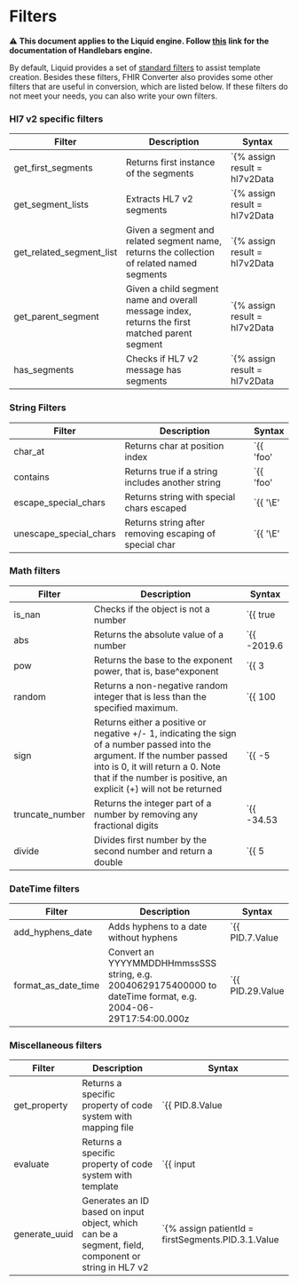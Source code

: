 # Filters


⚠ **This document applies to the Liquid engine. Follow [this](https://github.com/microsoft/FHIR-Converter/tree/handlebars) link for the documentation of Handlebars engine.**

By default, Liquid provides a set of [standard filters](https://github.com/Shopify/liquid/wiki/Liquid-for-Designers#standard-filters) to assist template creation.
Besides these filters, FHIR Converter also provides some other filters that are useful in conversion, which are listed below.
If these filters do not meet your needs, you can also write your own filters.

### Hl7 v2 specific filters
| Filter | Description | Syntax |
|-|-|-|
| get_first_segments | Returns first instance of the segments | `{% assign result = hl7v2Data | get_first_segments: 'segment1|segment2|...' -%}` |
| get_segment_lists | Extracts HL7 v2 segments | `{% assign result = hl7v2Data | get_segment_lists: 'segment1|segment2|...' -%}` |
| get_related_segment_list | Given a segment and related segment name, returns the collection of related named segments | `{% assign result = hl7v2Data | get_related_segment_list: parentSegment, 'childSegmentName' -%}` |
| get_parent_segment | Given a child segment name and overall message index, returns the first matched parent segment | `{% assign result = hl7v2Data | get_parent_segment: 'childSegmentName', 3, 'parentSegmentName' -%}` |
| has_segments | Checks if HL7 v2 message has segments | `{% assign result = hl7v2Data | has_segments: 'segment1|segment2|...' -%}` | 

### String Filters
| Filter | Description | Syntax |
|-|-|-|
| char_at | Returns char at position index | `{{ 'foo' | char_at: 0 }} #=> 'f'` |
| contains | Returns true if a string includes another string | `{{ 'foo' | contains: 'fo' }} #=> true` |
| escape_special_chars | Returns string with special chars escaped | `{{ '\E' | escape_special_chars }} #=> '\\E'` |
| unescape_special_chars | Returns string after removing escaping of special char | `{{ '\\E' | unescape_special_chars }} #=> '\E'` |

### Math filters
| Filter | Description | Syntax |
|-|-|-|
| is_nan | Checks if the object is not a number | `{{ true | is_nan }} #=> true` |
| abs | Returns the absolute value of a number | `{{ -2019.6 | abs }} #=> 2019.6` |
| pow | Returns the base to the exponent power, that is, base^exponent | `{{ 3 | pow: 3 }} #=> 27` |
| random | Returns a non-negative random integer that is less than the specified maximum. | `{{ 100 | random }} #=> 52` |
| sign | Returns either a positive or negative +/- 1, indicating the sign of a number passed into the argument. If the number passed into is 0, it will return a 0. Note that if the number is positive, an explicit (+) will not be returned | `{{ -5 | sign }} #=> -1` | 
| truncate_number | Returns the integer part of a number by removing any fractional digits | `{{ -34.53 | truncate_number }} #=> -34` |
| divide | Divides first number by the second number and return a double | `{{ 5 | divide: 2 }} #=> 2.5` | 

### DateTime filters
| Filter | Description | Syntax |
|-|-|-|
| add_hyphens_date | Adds hyphens to a date without hyphens | `{{ PID.7.Value | add_hyphens_date }}` |
| format_as_date_time | Convert an YYYYMMDDHHmmssSSS string, e.g. 20040629175400000 to dateTime format, e.g. 2004-06-29T17:54:00.000z | `{{ PID.29.Value | format_as_date_time }}` |

### Miscellaneous filters
| Filter | Description | Syntax |
|-|-|-|
| get_property | Returns a specific property of code system with mapping file | `{{ PID.8.Value | get_property: 'CodeSystem/Gender', 'code' }}` |
| evaluate | Returns a specific property of code system with template | `{{ input | evaluate: 'code' }}` |
| generate_uuid | Generates an ID based on input object, which can be a segment, field, component or string in HL7 v2 | `{% assign patientId = firstSegments.PID.3.1.Value | generate_uuid -%}` |
